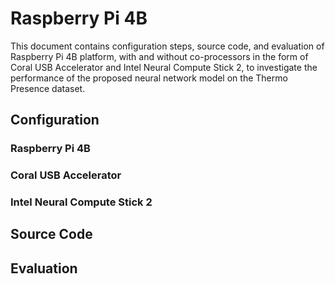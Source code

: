 # Raspberry Pi 4B

This document contains configuration steps, source code, and evaluation of Raspberry Pi 4B platform, with and without co-processors in the form of Coral USB Accelerator and Intel Neural Compute Stick 2, to investigate the performance of the proposed neural network model on the Thermo Presence dataset.

## Configuration

### Raspberry Pi 4B


### Coral USB Accelerator


### Intel Neural Compute Stick 2


## Source Code


## Evaluation
